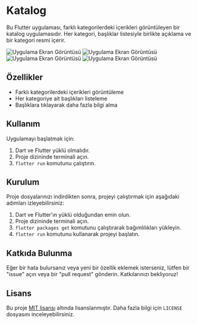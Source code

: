 # Katalog
Bu Flutter uygulaması, farklı kategorilerdeki içerikleri görüntüleyen bir katalog uygulamasıdır. Her kategori, başlıklar listesiyle birlikte açıklama ve bir kategori resmi içerir.

![Uygulama Ekran Görüntüsü](https://github.com/caner0706/Katalog/blob/Caner/images/1.png)
![Uygulama Ekran Görüntüsü](https://github.com/caner0706/Katalog/blob/Caner/images/2.png)
![Uygulama Ekran Görüntüsü](https://github.com/caner0706/Katalog/blob/Caner/images/4.png)
![Uygulama Ekran Görüntüsü](https://github.com/caner0706/Katalog/blob/Caner/images/5.png)


## Özellikler

- Farklı kategorilerdeki içerikleri görüntüleme
- Her kategoriye ait başlıkları listeleme
- Başlıklara tıklayarak daha fazla bilgi alma


## Kullanım

Uygulamayı başlatmak için:

1. Dart ve Flutter yüklü olmalıdır.
2. Proje dizininde terminali açın.
3. `flutter run` komutunu çalıştırın.

## Kurulum

Proje dosyalarınızı indirdikten sonra, projeyi çalıştırmak için aşağıdaki adımları izleyebilirsiniz:

1. Dart ve Flutter'ın yüklü olduğundan emin olun.
2. Proje dizininde terminali açın.
3. `flutter packages get` komutunu çalıştırarak bağımlılıkları yükleyin.
4. `flutter run` komutunu kullanarak projeyi başlatın.

## Katkıda Bulunma

Eğer bir hata bulursanız veya yeni bir özellik eklemek isterseniz, lütfen bir "issue" açın veya bir "pull request" gönderin. Katkılarınızı bekliyoruz!

## Lisans

Bu proje [MIT lisansı](LICENSE) altında lisanslanmıştır. Daha fazla bilgi için `LICENSE` dosyasını inceleyebilirsiniz.

